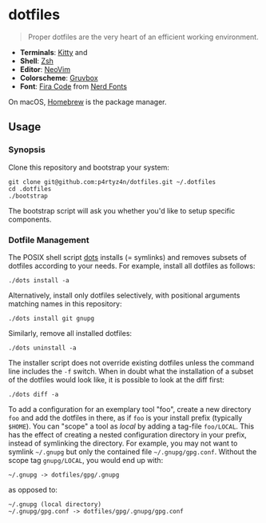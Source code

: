 # dotfiles

> Proper dotfiles are the very heart of an efficient working environment.

- **Terminals**: [Kitty](https://sw.kovidgoyal.net/kitty/) and
- **Shell**: [Zsh](https://www.zsh.org)
- **Editor**: [NeoVim](https://neovim.io/)
- **Colorscheme**: [Gruvbox](https://github.com/morhetz/gruvbox)
- **Font**: [Fira Code](https://github.com/tonsky/FiraCode) from [Nerd Fonts](https://github.com/ryanoasis/nerd-fonts)

On macOS, [Homebrew](https://brew.sh) is the package manager.

## Usage

### Synopsis

Clone this repository and bootstrap your system:

    git clone git@github.com:p4rtyz4n/dotfiles.git ~/.dotfiles
    cd .dotfiles
    ./bootstrap

The bootstrap script will ask you whether you'd like to setup specific components.

### Dotfile Management

The POSIX shell script [dots](dots) installs (= symlinks) and removes subsets
of dotfiles according to your needs. For example, install all dotfiles as
follows:

    ./dots install -a

Alternatively, install only dotfiles selectively, with positional arguments
matching names in this repository:

    ./dots install git gnupg

Similarly, remove all installed dotfiles:

    ./dots uninstall -a

The installer script does not override existing dotfiles unless the command
line includes the `-f` switch. When in doubt what the installation of a subset
of the dotfiles would look like, it is possible to look at the diff first:

    ./dots diff -a

To add a configuration for an exemplary tool "foo", create a new directory
`foo` and add the dotfiles in there, as if `foo` is your install prefix
(typically `$HOME`). You can "scope" a tool as *local* by adding a tag-file
`foo/LOCAL`. This has the effect of creating a nested configuration directory
in your prefix, instead of symlinking the directory. For example, you may not
want to symlink `~/.gnupg` but only the contained file `~/.gnupg/gpg.conf`.
Without the scope tag `gnupg/LOCAL`, you would end up with:

    ~/.gnupg -> dotfiles/gpg/.gnupg

as opposed to:

    ~/.gnupg (local directory)
    ~/.gnupg/gpg.conf -> dotfiles/gpg/.gnupg/gpg.conf
